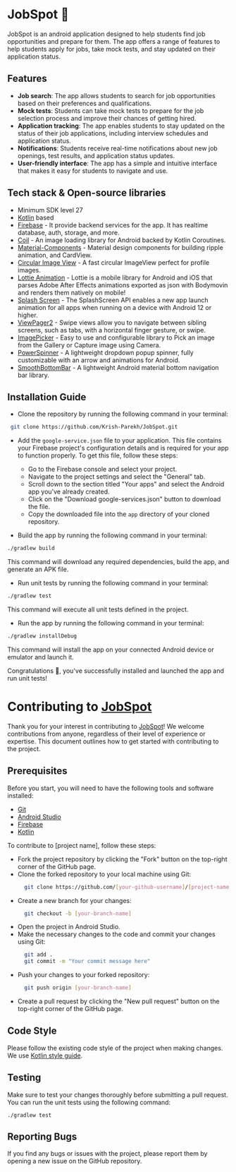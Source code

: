 # JobSpot 👜

JobSpot is an android application designed to help students find job opportunities and prepare for them. The app offers a range of features to help students apply for jobs, take mock tests, and stay updated on their application status.

## Features
- **Job search**: The app allows students to search for job opportunities based on their preferences and qualifications.
- **Mock tests**: Students can take mock tests to prepare for the job selection process and improve their chances of getting hired.
- **Application tracking**: The app enables students to stay updated on the status of their job applications, including interview schedules and application status.
- **Notifications**: Students receive real-time notifications about new job openings, test results, and application status updates.
- **User-friendly interface**: The app has a simple and intuitive interface that makes it easy for students to navigate and use.

## Tech stack & Open-source libraries

- Minimum SDK level 27
- [Kotlin](https://kotlinlang.org/) based
- [Firebase](https://firebase.google.com/) - It provide backend services for the app. It has realtime database, auth, storage, and more.
- [Coil](https://coil-kt.github.io/coil/compose/) - An image loading library for Android backed by Kotlin Coroutines.
- [Material-Components](https://github.com/material-components/material-components-android) - Material design components for building ripple animation, and CardView.
- [Circular Image View](https://github.com/hdodenhof/CircleImageView) - A fast circular ImageView perfect for profile images.
- [Lottie Animation](https://github.com/airbnb/lottie-android) - Lottie is a mobile library for Android and iOS that parses Adobe After Effects animations exported as json with Bodymovin and renders them natively on mobile!
- [Splash Screen](https://developer.android.com/develop/ui/views/launch/splash-screen/) - The SplashScreen API enables a new app launch animation for all apps when running on a device with Android 12 or higher.
- [ViewPager2](https://developer.android.com/guide/navigation/navigation-swipe-view-2) - Swipe views allow you to navigate between sibling screens, such as tabs, with a horizontal finger gesture, or swipe.
- [ImagePicker](https://github.com/Dhaval2404/ImagePicker) - Easy to use and configurable library to Pick an image from the Gallery or Capture image using Camera.
- [PowerSpinner](https://github.com/skydoves/PowerSpinner) - A lightweight dropdown popup spinner, fully customizable with an arrow and animations for Android.
- [SmoothBottomBar](https://github.com/ibrahimsn98/SmoothBottomBar) - A lightweight Android material bottom navigation bar library.


## Installation Guide

- Clone the repository by running the following command in your terminal:
```bash
 git clone https://github.com/Krish-Parekh/JobSpot.git
```

- Add the ```google-service.json``` file to your application. This file contains your Firebase project's configuration details and is required for your app to function properly. To get this file, follow these steps:
    - Go to the Firebase console and select your project.
    - Navigate to the project settings and select the "General" tab.
    - Scroll down to the section titled "Your apps" and select the Android app you've already created.
    - Click on the "Download google-services.json" button to download the file.
    - Copy the downloaded file into the ```app``` directory of your cloned repository.

- Build the app by running the following command in your terminal:
```bash
./gradlew build
```
This command will download any required dependencies, build the app, and generate an APK file.

- Run unit tests by running the following command in your terminal:
```bash
./gradlew test
```
This command will execute all unit tests defined in the project.

- Run the app by running the following command in your terminal:
```bash
./gradlew installDebug
```
This command will install the app on your connected Android device or emulator and launch it.

Congratulations 🎉, you've successfully installed and launched the app and run unit tests!

# Contributing to [JobSpot](https://github.com/Krish-Parekh/JobSpot)

Thank you for your interest in contributing to [JobSpot](https://github.com/Krish-Parekh/JobSpot)! We welcome contributions from anyone, regardless of their level of experience or expertise. This document outlines how to get started with contributing to the project.

## Prerequisites

Before you start, you will need to have the following tools and software installed:

- [Git](https://git-scm.com/downloads)
- [Android Studio](https://developer.android.com/studio)
- [Firebase](https://firebase.google.com/docs/android/setup)
- [Kotlin](https://kotlinlang.org/docs/home.html)

To contribute to [project name], follow these steps:

- Fork the project repository by clicking the "Fork" button on the top-right corner of the GitHub page.
- Clone the forked repository to your local machine using Git:
  ```bash
    git clone https://github.com/[your-github-username]/[project-name].git
  ```
- Create a new branch for your changes:
  ```bash
    git checkout -b [your-branch-name]
  ```
- Open the project in Android Studio.
- Make the necessary changes to the code and commit your changes using Git:
  ```bash
    git add .
    git commit -m "Your commit message here"
  ```
- Push your changes to your forked repository:
  ```bash
    git push origin [your-branch-name]
  ```
- Create a pull request by clicking the "New pull request" button on the top-right corner of the GitHub page.

## Code Style

Please follow the existing code style of the project when making changes. We use [Kotlin style guide](https://developer.android.com/kotlin/style-guide).

## Testing

Make sure to test your changes thoroughly before submitting a pull request. You can run the unit tests using the following command:

    ./gradlew test


## Reporting Bugs

If you find any bugs or issues with the project, please report them by opening a new issue on the GitHub repository.